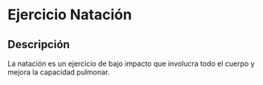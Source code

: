 # Ejercicio Natación

## Descripción
La natación es un ejercicio de bajo impacto que involucra todo el cuerpo y mejora la capacidad pulmonar.
